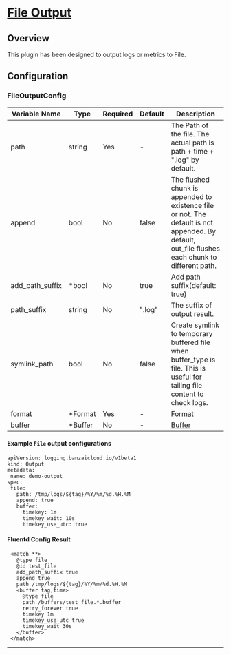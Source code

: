 # [File Output](https://docs.fluentd.org/output/file)
## Overview
 This plugin has been designed to output logs or metrics to File.

## Configuration
### FileOutputConfig
| Variable Name | Type | Required | Default | Description |
|---|---|---|---|---|
| path | string | Yes | - | The Path of the file. The actual path is path + time + ".log" by default.<br> |
| append | bool | No |  false | The flushed chunk is appended to existence file or not. The default is not appended. By default, out_file flushes each chunk to different path.<br> |
| add_path_suffix | *bool | No | true | Add path suffix(default: true)<br> |
| path_suffix | string | No |  ".log" | The suffix of output result.<br> |
| symlink_path | bool | No |  false | Create symlink to temporary buffered file when buffer_type is file. This is useful for tailing file content to check logs.<br> |
| format | *Format | Yes | - | [Format](./format.md)<br> |
| buffer | *Buffer | No | - | [Buffer](./buffer.md)<br> |
 #### Example `File` output configurations
 ```
apiVersion: logging.banzaicloud.io/v1beta1
kind: Output
metadata:
  name: demo-output
spec:
  file:
    path: /tmp/logs/${tag}/%Y/%m/%d.%H.%M
    append: true
    buffer:
      timekey: 1m
      timekey_wait: 10s
      timekey_use_utc: true
 ```

 #### Fluentd Config Result
 ```
  <match **>
	@type file
	@id test_file
	add_path_suffix true
	append true
	path /tmp/logs/${tag}/%Y/%m/%d.%H.%M
	<buffer tag,time>
	  @type file
	  path /buffers/test_file.*.buffer
	  retry_forever true
	  timekey 1m
	  timekey_use_utc true
	  timekey_wait 30s
	</buffer>
  </match>
 ```

---
